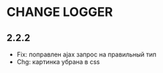 CHANGE LOGGER
===

2.2.2
-----------------------
- Fix: поправлен ajax запрос на правильный тип
- Chg: картинка убрана в css

